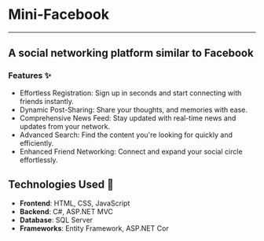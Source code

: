# Mini-Facebook
-------------------------------------------------------
## A social networking platform similar to Facebook
### Features ✨
- Effortless Registration: Sign up in seconds and start connecting with friends instantly.
- Dynamic Post-Sharing: Share your thoughts, and memories with ease.
- Comprehensive News Feed: Stay updated with real-time news and updates from your network.
- Advanced Search: Find the content you're looking for quickly and efficiently.
- Enhanced Friend Networking: Connect and expand your social circle effortlessly.
## Technologies Used 🚀
- **Frontend**: HTML, CSS, JavaScript
- **Backend**: C#, ASP.NET MVC
- **Database**: SQL Server
- **Frameworks**: Entity Framework, ASP.NET Cor
